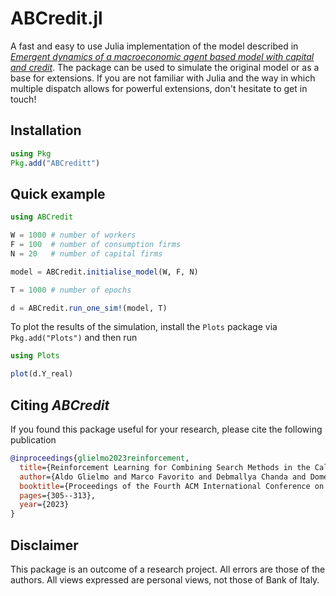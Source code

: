 # ABCredit.jl

A fast and easy to use Julia implementation of the model described in [_Emergent dynamics of a macroeconomic agent based model with capital and credit_](https://www.sciencedirect.com/science/article/abs/pii/S0165188914001572).
The package can be used to simulate the original model or as a base for extensions. If you are not familiar with Julia and the way in which multiple dispatch allows for powerful extensions, don't hesitate to get in touch!

## Installation

```julia
using Pkg
Pkg.add("ABCreditt")
```

## Quick example

```julia
using ABCredit

W = 1000 # number of workers
F = 100  # number of consumption firms
N = 20   # number of capital firms

model = ABCredit.initialise_model(W, F, N)

T = 1000 # number of epochs

d = ABCredit.run_one_sim!(model, T)
```

To plot the results of the simulation, install the `Plots` package via ```Pkg.add("Plots")```  and then run

```julia
using Plots

plot(d.Y_real)
```

## Citing _ABCredit_

If you found this package useful for your research, please cite the following publication

```bib
@inproceedings{glielmo2023reinforcement,
  title={Reinforcement Learning for Combining Search Methods in the Calibration of Economic ABMs},
  author={Aldo Glielmo and Marco Favorito and Debmallya Chanda and Domenico Delli Gatti},
  booktitle={Proceedings of the Fourth ACM International Conference on AI in Finance},
  pages={305--313},
  year={2023}
}
```

## Disclaimer

This package is an outcome of a research project. All errors are those of
the authors. All views expressed are personal views, not those of Bank of Italy.
